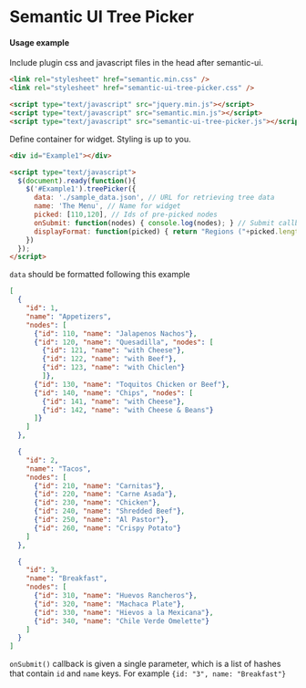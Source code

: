 # Semantic UI Tree Picker

#### Usage example

Include plugin css and javascript files in the head after semantic-ui.
```html
<link rel="stylesheet" href="semantic.min.css" />
<link rel="stylesheet" href="semantic-ui-tree-picker.css" />

<script type="text/javascript" src="jquery.min.js"></script>
<script type="text/javascript" src="semantic.min.js"></script>
<script type="text/javascript" src="semantic-ui-tree-picker.js"></script>
```

Define container for widget. Styling is up to you.
```html
<div id="Example1"></div>

<script type="text/javascript">
  $(document).ready(function(){
    $('#Example1').treePicker({
      data: './sample_data.json', // URL for retrieving tree data
      name: 'The Menu', // Name for widget
      picked: [110,120], // Ids of pre-picked nodes
      onSubmit: function(nodes) { console.log(nodes); } // Submit callback
      displayFormat: function(picked) { return "Regions ("+picked.length+" picked)"; } // Displaying result on a widget. This is the default.
    })
  });
</script>
```

`data` should be formatted following this example
```json
[
  {
    "id": 1,
    "name": "Appetizers",
    "nodes": [
      {"id": 110, "name": "Jalapenos Nachos"},
      {"id": 120, "name": "Quesadilla", "nodes": [
        {"id": 121, "name": "with Cheese"},
        {"id": 122, "name": "with Beef"},
        {"id": 123, "name": "with Chiclen"}
        ]},
      {"id": 130, "name": "Toquitos Chicken or Beef"},
      {"id": 140, "name": "Chips", "nodes": [
        {"id": 141, "name": "with Cheese"},
        {"id": 142, "name": "with Cheese & Beans"}
      ]}
    ]
  },

  {
    "id": 2,
    "name": "Tacos",
    "nodes": [
      {"id": 210, "name": "Carnitas"},
      {"id": 220, "name": "Carne Asada"},
      {"id": 230, "name": "Chicken"},
      {"id": 240, "name": "Shredded Beef"},
      {"id": 250, "name": "Al Pastor"},
      {"id": 260, "name": "Crispy Potato"}
    ]
  },

  {
    "id": 3,
    "name": "Breakfast",
    "nodes": [
      {"id": 310, "name": "Huevos Rancheros"},
      {"id": 320, "name": "Machaca Plate"},
      {"id": 330, "name": "Hievos a la Mexicana"},
      {"id": 340, "name": "Chile Verde Omelette"}
    ]
  }
]
```

`onSubmit()` callback is given a single parameter, which is a list of hashes that
contain `id` and `name` keys. For example `{id: "3", name: "Breakfast"}`
